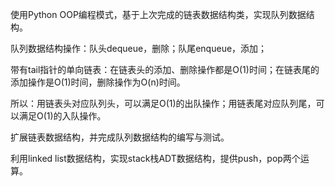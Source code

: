 使用Python OOP编程模式，基于上次完成的链表数据结构类，实现队列数据结构。

队列数据结构操作：队头dequeue，删除；队尾enqueue，添加；

带有tail指针的单向链表：在链表头的添加、删除操作都是O(1)时间；在链表尾的添加操作是O(1)时间，删除操作为O(n)时间。

所以：用链表头对应队列头，可以满足O(1)的出队操作；用链表尾对应队列尾，可以满足O(1)的入队操作。

扩展链表数据结构，并完成队列数据结构的编写与测试。

利用linked list数据结构，实现stack栈ADT数据结构，提供push，pop两个运算。

